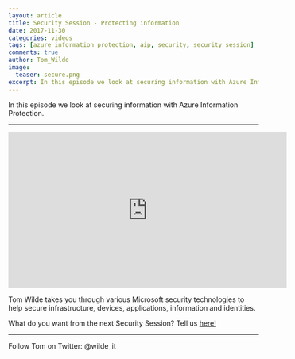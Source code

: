 ```yaml
---
layout: article
title: Security Session - Protecting information
date: 2017-11-30
categories: videos
tags: [azure information protection, aip, security, security session]
comments: true
author: Tom_Wilde
image:
  teaser: secure.png
excerpt: In this episode we look at securing information with Azure Information Protection.
---
```



In this episode we look at securing information with Azure Information Protection.

----------

<iframe width="560" height="315" src="https://www.youtube.com/embed/UNN6FdDehVo" frameborder="0" gesture="media" allow="encrypted-media" allowfullscreen></iframe>

Tom Wilde takes you through various Microsoft security technologies to help secure infrastructure, devices, applications, information and identities. 

What do you want from the next Security Session? Tell us [here!](http://aka.ms/SecuritySessionVote)

----------

Follow Tom on Twitter: @wilde_it